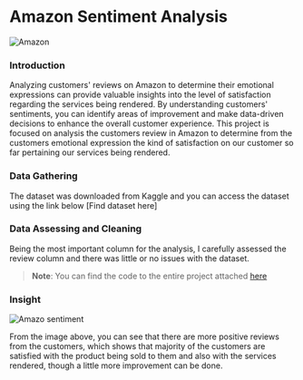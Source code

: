 # Amazon Sentiment Analysis 

![Amazon](https://github.com/victorsomadina/Amazon/assets/103338741/ac96ea9f-6a90-4770-bbc8-705142bc4dcd)

### Introduction 
Analyzing customers' reviews on Amazon to determine their emotional expressions can provide valuable insights into the level of satisfaction regarding the services being rendered. By understanding customers' sentiments, you can identify areas of improvement and make data-driven decisions to enhance the overall customer experience. This project is focused on analysis the customers review in Amazon to determine from the customers emotional expression the kind of satisfaction on our customer so far pertaining our services being rendered. 
### Data Gathering 
The dataset was downloaded from Kaggle and you can access the dataset using the link below [Find dataset here]
### Data Assessing and Cleaning 
Being the most important column for the analysis, I carefully assessed the review column and there was little or no issues with the dataset. 

>**Note**: You can find the code to the entire project attached [here](https://github.com/victorsomadina/Amazon/blob/main/Sentiment%20Amazon%20Analysis%20.ipynb)

### Insight
![Amazo sentiment](https://github.com/victorsomadina/Amazon/assets/103338741/8bcdc420-4f4f-41c4-9a72-b9aa0ae5ed63)

From the image above, you can see that there are more positive reviews from the customers, which shows that majority of the customers are satisfied with the product being sold to them and also with the services rendered, though a little more improvement can be done. 
